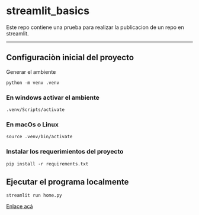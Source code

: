 # streamlit_basics
Este repo contiene una prueba para realizar la publicacion de un repo en streamlit.

---

## Configuraciòn inicial del proyecto

Generar el ambiente

`python -m venv .venv`

### En windows activar el ambiente

`.venv/Scripts/activate`

### En macOs o Linux

`source .venv/bin/activate`

### Instalar los requerimientos del proyecto

`pip install -r requirements.txt`

## Ejecutar el programa localmente

`streamlit run home.py`


[Enlace acá](https://uammetodos.streamlit.app/metodoCerrado)
